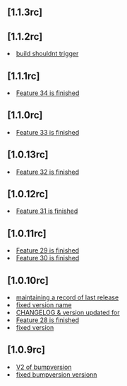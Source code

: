## [1.1.3rc]          


## [1.1.2rc]          
<li> <a href="https://github.com/khurrammalik/caremerge-github-version-flow/commit/28ac7e9b8e3b0d7b5de325977502c2ba8bbde1d6"> build shouldnt trigger </a></li> 

## [1.1.1rc]          
<li> <a href="https://github.com/khurrammalik/caremerge-github-version-flow/commit/06fe584c7aa999037c8fe21b4668d93ee10d2521"> Feature 34 is finished </a></li> 

## [1.1.0rc]          
<li> <a href="https://github.com/khurrammalik/caremerge-github-version-flow/commit/7d681223d905ff0ebde5e4b3470924b067f36353"> Feature 33 is finished </a></li> 

## [1.0.13rc]          
<li> <a href="https://github.com/khurrammalik/caremerge-github-version-flow/commit/736079e66c89bf55a2079a41fdd184499e6d90db"> Feature 32 is finished </a></li> 

## [1.0.12rc]          
<li> <a href="https://github.com/khurrammalik/caremerge-github-version-flow/commit/3b5aeee635e2b8354e7bd1d5001834525fd82318"> Feature 31 is finished </a></li> 

## [1.0.11rc]          
<li> <a href="https://github.com/khurrammalik/caremerge-github-version-flow/commit/0cb5d7576683ecc5ec54cc51d905ac5a1e504159"> Feature 29 is finished </a></li> 
<li> <a href="https://github.com/khurrammalik/caremerge-github-version-flow/commit/0f31abee8f951baed7dab3560d4e34136006c22d"> Feature 30 is finished </a></li> 

## [1.0.10rc]          
<li> <a href="https://github.com/khurrammalik/caremerge-github-version-flow/commit/c2cdde878b085fdb549ed7423ef710d4781a9dc5"> maintaining a record of last release </a></li> 
<li> <a href="https://github.com/khurrammalik/caremerge-github-version-flow/commit/b1e9413f8c35eb8042547246bc0b5cac4c171162"> fixed version name </a></li> 
<li> <a href="https://github.com/khurrammalik/caremerge-github-version-flow/commit/01711d44eb95a217e9ba65a11177300280cee2e9"> CHANGELOG & version updated for </a></li> 
<li> <a href="https://github.com/khurrammalik/caremerge-github-version-flow/commit/2a854fc75b9745ec560a6a4be0c363ad904a013f"> Feature 28 is finished </a></li> 
<li> <a href="https://github.com/khurrammalik/caremerge-github-version-flow/commit/3d0234c464f7fad81099a54a8bf09580ef4ae676"> fixed version </a></li> 

## [1.0.9rc]          
<li> <a href="https://github.com/khurrammalik/caremerge-github-version-flow/commit/45d914c1ff04dbfb86abf65f595b401a93434da0"> V2 of bumpversion </a></li> 
<li> <a href="https://github.com/khurrammalik/caremerge-github-version-flow/commit/f230d8842bdf84c87a49ea0d4d639a822d497ad6"> fixed bumpversion versionn </a></li> 
